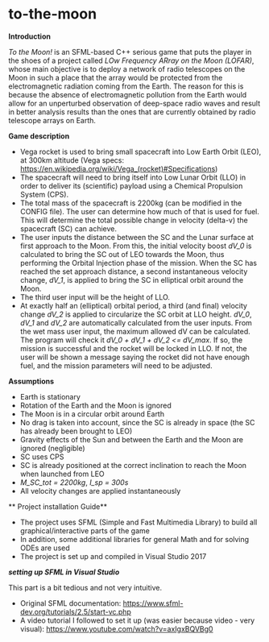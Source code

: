 # to-the-moon

**Introduction**

*To the Moon!* is an SFML-based C++ serious game that puts the player in the shoes of a project
called *LOw Frequency ARray on the Moon (LOFAR)*, whose main objective is to deploy
a network of radio telescopes on the Moon in such a place that the array would be 
protected from the electromagnetic radiation coming from the Earth. 
The reason for this is because the absence of electromagnetic pollution from the Earth would allow for
an unperturbed observation of deep-space radio waves and result in better analysis results
than the ones that are currently obtained by radio telescope arrays on Earth. 


**Game description**

- Vega rocket is used to bring small spacecraft into Low Earth Orbit (LEO), at 300km altitude (Vega specs: https://en.wikipedia.org/wiki/Vega_(rocket)#Specifications)
- The spacecraft will need to bring itself into Low Lunar Orbit (LLO) in order to deliver its (scientific) payload using a
Chemical Propulsion System (CPS).
- The total mass of the spacecraft is 2200kg (can be modified in the CONFIG file). The user can determine how much of that is used for fuel.
This will determine the total possible change in velocity (delta-v) the spacecraft (SC) can achieve.
- The user inputs the distance between the SC and the Lunar surface at first approach to the Moon. From this, the initial velocity boost *dV_0*
is calculated to bring the SC out of LEO towards the Moon, thus performing the Orbital Injection phase of the mission. When the SC has reached 
the set approach distance, a second instantaneous velocity change, *dV_1*, is applied to bring the SC in elliptical orbit around the Moon.
- The third user input will be the height of LLO.
- At exactly half an (elliptical) orbital period, a third (and final) velocity change *dV_2* is applied to circularize the SC orbit at LLO height.
*dV_0*, *dV_1* and *dV_2* are automatically calculated from the user inputs. From the wet mass user input, the maximum allowed dV can be calculated.
The program will check it *dV_0 + dV_1 + dV_2 <= dV_max*. If so, the mission is successful and the rocket will be locked in LLO. If not, 
the user will be shown a message saying the rocket did not have enough fuel, and the mission parameters will need to be adjusted.


**Assumptions**

- Earth is stationary
- Rotation of the Earth and the Moon is ignored
- The Moon is in a circular orbit around Earth
- No drag is taken into account, since the SC is already in space (the SC has already been brought to LEO)
- Gravity effects of the Sun and between the Earth and the Moon are ignored (negligible)
- SC uses CPS
- SC is already positioned at the correct inclination to reach the Moon when launched from LEO
- *M_SC_tot = 2200kg*, *I_sp = 300s*
- All velocity changes are applied instantaneously


** Project installation Guide**

 - The project uses SFML (Simple and Fast Multimedia Library) to build all graphical/interactive parts of the game
 - In addition, some additional libraries for general Math and for solving ODEs are used
 - The project is set up and compiled in Visual Studio 2017
 
 **_setting up SFML in Visual Studio_**
 
 This part is a bit tedious and not very intuitive. 
 - Original SFML documentation: https://www.sfml-dev.org/tutorials/2.5/start-vc.php
 - A video tutorial I followed to set it up (was easier because video - very visual): https://www.youtube.com/watch?v=axIgxBQVBg0
 
 
